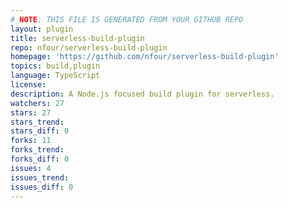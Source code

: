 ```yaml
---
# NOTE: THIS FILE IS GENERATED FROM YOUR GITHUB REPO
layout: plugin
title: serverless-build-plugin
repo: nfour/serverless-build-plugin
homepage: 'https://github.com/nfour/serverless-build-plugin'
topics: build,plugin
language: TypeScript
license: 
description: A Node.js focused build plugin for serverless.
watchers: 27
stars: 27
stars_trend: 
stars_diff: 0
forks: 11
forks_trend: 
forks_diff: 0
issues: 4
issues_trend: 
issues_diff: 0
---
```

